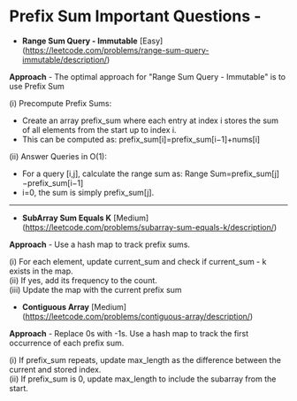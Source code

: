 # Prefix Sum Important Questions -

+ **Range Sum Query - Immutable**  [Easy]  (https://leetcode.com/problems/range-sum-query-immutable/description/)

**Approach** - The optimal approach for "Range Sum Query - Immutable" is to use Prefix Sum

  (i) Precompute Prefix Sums:
  <br>
  + Create an array prefix_sum where each entry at index i stores the sum of all elements from the start up to index i.
  + This can be computed as:  prefix_sum[i]=prefix_sum[i−1]+nums[i]
    
  (ii) Answer Queries in O(1):
  <br>
   + For a query  [i,j], calculate the range sum as: Range Sum=prefix_sum[j]−prefix_sum[i−1]
   + i=0, the sum is simply prefix_sum[j].
---
+ **SubArray Sum Equals K**  [Medium]  (https://leetcode.com/problems/subarray-sum-equals-k/description/)

**Approach**  -  Use a hash map to track prefix sums.

  (i) For each element, update current_sum and check if current_sum - k exists in the map.
  <br>
  (ii) If yes, add its frequency to the count.
  <br>
  (iii) Update the map with the current prefix sum

+ **Contiguous Array**  [Medium]  (https://leetcode.com/problems/contiguous-array/description/)

**Approach**  - Replace 0s with -1s. Use a hash map to track the first occurrence of each prefix sum.

  (i) If prefix_sum repeats, update max_length as the difference between the current and stored index.
  <br>
  (ii) If prefix_sum is 0, update max_length to include the subarray from the start.
